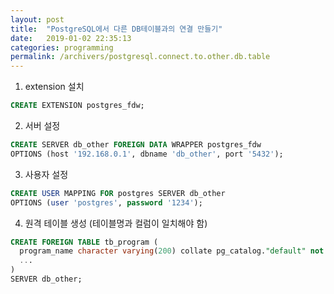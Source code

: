 ```yaml
---
layout: post
title:  "PostgreSQL에서 다른 DB테이블과의 연결 만들기"
date:   2019-01-02 22:35:13
categories: programming
permalink: /archivers/postgresql.connect.to.other.db.table
---
```

1. extension 설치
```sql
CREATE EXTENSION postgres_fdw;
```
2. 서버 설정
```sql
CREATE SERVER db_other FOREIGN DATA WRAPPER postgres_fdw
OPTIONS (host '192.168.0.1', dbname 'db_other', port '5432');
```
3. 사용자 설정
```sql
CREATE USER MAPPING FOR postgres SERVER db_other
OPTIONS (user 'postgres', password '1234');
```
4. 원격 테이블 생성 (테이블명과 컬럼이 일치해야 함)
```sql
CREATE FOREIGN TABLE tb_program (
  program_name character varying(200) collate pg_catalog."default" not null,
  ...
)
SERVER db_other;
```
